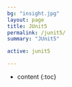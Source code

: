 ```yaml
---
bg: "insight.jpg"
layout: page
title: JUnit5
permalink: /junit5/
summary: "JUnit5"

active: junit5

---
```


* content
{:toc}
